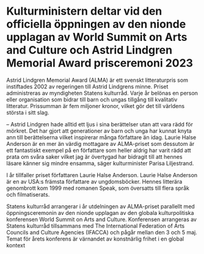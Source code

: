 # Kulturministern deltar vid den officiella öppningen av den nionde upplagan av World Summit on Arts and Culture och Astrid Lindgren Memorial Award prisceremoni 2023

Astrid Lindgren Memorial Award (ALMA) är ett svenskt litteraturpris som instiftades 2002 av regeringen till Astrid Lindgrens minne. Priset administreras av myndigheten Statens kulturråd. Varje år belönas en person eller organisation som bidrar till barn och ungas tillgång till kvalitativ litteratur. Prissumman är fem miljoner kronor, vilket gör det till världens största i sitt slag.

– Astrid Lindgren hade alltid ett ljus i sina berättelser utan att vara rädd för mörkret. Det har gjort att generationer av barn och unga har kunnat knyta ann till berättelserna vilket inspirerar många författare än idag. Laurie Halse Anderson är en mer än värdig mottagare av ALMA-priset som dessutom är ett fantastiskt exempel på en författare som heller aldrig har varit rädd att prata om svåra saker vilket jag är övertygad har bidragit till att hennes läsare känner sig mindre ensamma, säger kulturminister Parisa Liljestrand.

I år tillfaller priset författaren Laurie Halse Anderson. Laurie Halse Anderson är en av USA:s främsta författare av ungdomsböcker. Hennes litterära genombrott kom 1999 med romanen Speak, som översatts till flera språk och filmatiserats.

Statens kulturråd arrangerar i år utdelningen av ALMA-priset parallellt med öppningsceremonin av den nionde upplagan av den globala kulturpolitiska konferensen World Summit on Arts and Culture. Konferensen arrangeras av Statens kulturråd tillsammans med The International Federation of Arts Councils and Culture Agencies (IFACCA) och pågår mellan den 3 och 5 maj. Temat för årets konferens är värnandet av konstnärlig frihet i en global kontext
